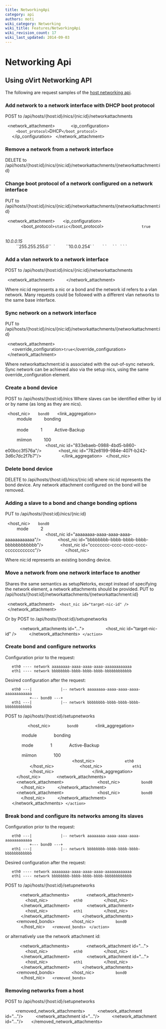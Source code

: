 ```yaml
---
title: NetworkingApi
category: api
authors: moti
wiki_category: Networking
wiki_title: Features/NetworkingApi
wiki_revision_count: 17
wiki_last_updated: 2014-09-03
---
```


# Networking Api

## Using oVirt Networking API

The following are request samples of the [host networking api](/develop/release-management/features/network/hostnetworkingapi/).

### Add network to a network interface with DHCP boot protocol

POST to /api/hosts/{host:id}/nics/{nic:id}/networkattachments

` `<network_attachment>
`   `<network id="..."/>
`   `<ip_configuration>
`     `<ipv4s>
`       `<ipv4>
               `<boot_protocol>`DHCP`</boot_protocol>` 
`       `</ipv4>
`     `</ipv4s>
`   `</ip_configuration>
` `</network_attachment>

### Remove a network from a network interface

DELETE to /api/hosts/{host:id}/nics/{nic:id}/networkattachments/{networkattachment:id}

### Change boot protocol of a network configured on a network interface

PUT to /api/hosts/{host:id}/nics/{nic:id}/networkattachments/{networkattachment:id}

` `<network_attachment>
`   `<ip_configuration>
`     `<ipv4s>
`       `<boot_protocol>`static`</boot_protocol>
`       `<ipv4>
`         `<primary>`true`</primary>
               

<address>
10.0.0.15

</address>
               `<netmask>`255.255.255.0`</netmask>` 
`         `<gateway>`10.0.0.254`</gateway>
`       `</ipv4>
`     `</ipv4s>
`   `</ip_configuration>
` `</network_attachment>

### Add a vlan network to a network interface

POST to /api/hosts/{host:id}/nics/{nic:id}/networkattachments

` `<network_attachment>
`   `<network id="..."/>
` `</network_attachment>

Where nic:id represents a nic or a bond and the network id refers to a vlan network.
Many requests could be followed with a different vlan networks to the same base interface.

### Sync network on a network interface

PUT to /api/hosts/{host:id}/nics/{nic:id}/networkattachments/{networkattachment:id}

` `<network_attachment>
`   `<override_configuration>`true`</override_configuration>
` `</network_attachment>

Where networkattachment:id is associated with the out-of-sync network.
Sync network can be achieved also via the setup nics, using the same override_configuration element.

### Create a bond device

POST to /api/hosts/{host:id}/nics Where slaves can be identified either by id or by name (as long as they are nics).

` `<host_nic>
`   `<name>`bond0`</name>
`   `<link_aggregation>
`     `<options>
             
`       `<option>
`         `<name>`module`</name>
`         `<value>`bonding`</value>
`       `</option>
             
`       `<option>
`         `<name>`mode`</name>
`         `<value>`1`</value>
`         `<type>`Active-Backup`</type>
`       `</option>
`       `<option>
`         `<name>`miimon`</name>
`         `<value>`100`</value>
`       `</option>
`     `</options>
`     `<slaves>
`       `<host_nic id="833ebaeb-0988-4bd5-b860-e00bcc3f576a"/>
`       `<host_nic id="782e8199-984e-407f-b242-3d6c7dc2f7b7"/>
`     `</slaves>
`   `</link_aggregation>
` `</host_nic>

### Delete bond device

DELETE to /api/hosts/{host:id}/nics/{nic:id}
where nic:id represents the bond device. Any network attachment configured on the bond will be removed.

### Adding a slave to a bond and change bonding options

PUT to /api/hosts/{host:id}/nics/{nic:id}

` `<host_nic>
`   `<name>`bond0`</name>
`   `<bonding>
`     `<options>
`       `<option>
`         `<name>`mode`</name>
`         `<value>`2`</value>
`       `</option>
`     `</options>
`     `<slaves>
`       `<host_nic id="aaaaaaaa-aaaa-aaaa-aaaa-aaaaaaaaaaaa"/>
`       `<host_nic id="bbbbbbbb-bbbb-bbbb-bbbb-bbbbbbbbbbbb"/>
`       `<host_nic id="cccccccc-cccc-cccc-cccc-cccccccccccc"/>
`     `</slaves>
`   `</bonding>
` `</host_nic>

Where nic:id represents an existing bonding device.

### Move a network from one network interface to another

Shares the same semantics as setupNetorks, except instead of specifying the network element, a network attachments should be provided.
PUT to /api/hosts/{host:id}/networkattachments/{networkattachment:id}

` `<network_attachment>
         `<host_nic id="target-nic-id" />`  
` `</network_attachment>

Or by POST to /api/hosts/{host:id}/setupnetworks

` `<action>
`     `<network_attachments id="...">
`         `<host_nic id="target-nic-id" />
`     `</network_attachments>
       `</action>`  

### Create bond and configure networks

Configuration prior to the request:

       eth0 ---- network aaaaaaaa-aaaa-aaaa-aaaa-aaaaaaaaaaaa
       eth1 ---- network bbbbbbbb-bbbb-bbbb-bbbb-bbbbbbbbbbbb

Desired configuration after the request:

       eth0 ---|             |-- network aaaaaaaa-aaaa-aaaa-aaaa-aaaaaaaaaaaa
               +--- bond0 ---+
       eth1 ---|             |-- network bbbbbbbb-bbbb-bbbb-bbbb-bbbbbbbbbbbb

POST to /api/hosts/{host:id}/setupnetworks

` `<action>
`   `<bonds>
`     `<host_nic>
`       `<name>`bond0`<name>
`       `<link_aggregation>
`         `<options>
`           `<option>
`             `<name>`module`</name>
`             `<value>`bonding`</value>
`           `</option>
`           `<option>
`             `<name>`mode`</name>
`             `<value>`1`</value>
`             `<type>`Active-Backup`</type>
`           `</option>
`           `<option>
`             `<name>`miimon`</name>
`             `<value>`100`</value>
`           `</option>
`         `</options>
`         `<slaves>
`           `<host_nic>
`             `<name>`eth0`<name>
`           `</host_nic>
`           `<host_nic>
`             `<name>`eth1`<name>
`           `</host_nic>
`         `</slaves>
`       `</link_aggregation>
`     `</host_nic>
`   `</bonds>
`   `<network_attachments>
`     `<network_attachment>
`       `<network id="aaaaaaaa-aaaa-aaaa-aaaa-aaaaaaaaaaaa"/>
`       `<host_nic>
`         `<name>`bond0`<name>
`       `</host_nic>
`     `</network_attachment>
`     `<network_attachment>
`       `<network id="bbbbbbbb-bbbb-bbbb-bbbb-bbbbbbbbbbbb"/>
`       `<host_nic>
`         `<name>`bond0`<name>
`       `</host_nic>
`     `</network_attachment>
`   `</network_attachments>
       `</action>`  

### Break bond and configure its networks among its slaves

Configuration prior to the request:

       eth0 ---|             |-- network aaaaaaaa-aaaa-aaaa-aaaa-aaaaaaaaaaaa
               +--- bond0 ---+
       eth1 ---|             |-- network bbbbbbbb-bbbb-bbbb-bbbb-bbbbbbbbbbbb

Desired configuration after the request:

       eth0 ---- network aaaaaaaa-aaaa-aaaa-aaaa-aaaaaaaaaaaa
       eth1 ---- network bbbbbbbb-bbbb-bbbb-bbbb-bbbbbbbbbbbb

POST to /api/hosts/{host:id}/setupnetworks

` `<action>
`     `<network_attachments>
`       `<network_attachment>
`         `<network id="aaaaaaaa-aaaa-aaaa-aaaa-aaaaaaaaaaaa"/>
`         `<host_nic>
`           `<name>`eth0`<name>
`         `</host_nic>
`       `</network_attachment>
`       `<network_attachment>
`         `<network id="bbbbbbbb-bbbb-bbbb-bbbb-bbbbbbbbbbbb"/>
`         `<host_nic>
`           `<name>`eth1`<name>
`         `</host_nic>
`       `</network_attachment>
`     `</network_attachments>
`     `<removed_bonds>
`       `<host_nic>
`         `<name>`bond0`<name>
`       `</host_nic>
           `<removed_bonds>` 
       `</action>`  

or alternatively use the network attachment id:

` `<action>
`     `<network_attachments>
`       `<network_attachment  id="...">
`         `<host_nic>
`           `<name>`eth0`<name>
`         `</host_nic>
`       `</network_attachment>
`       `<network_attachment id="...">
`         `<host_nic>
`           `<name>`eth1`<name>
`         `</host_nic>
`       `</network_attachment>
`     `</network_attachments>
`     `<removed_bonds>
`       `<host_nic>
`         `<name>`bond0`<name>
`       `</host_nic>
           `<removed_bonds>` 
` `</action>

### Removing networks from a host

POST to /api/hosts/{host:id}/setupnetworks

` `<action>
`   `<removed_network_attachments>
`     `<network_attachment id="..."/>
`     `<network_attachment id="..."/>
`     `<network_attachment id="..."/>
`   `</removed_network_attachments>
` `</action>

